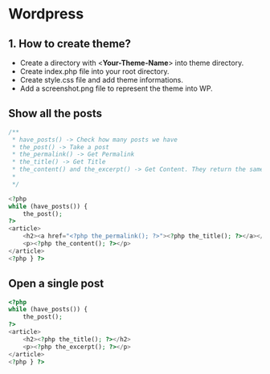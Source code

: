 # Wordpress

## 1. How to create theme?

- Create a directory with <**Your-Theme-Name**> into theme directory.
- Create index.php file into your root directory.
- Create style.css file and add theme informations.
- Add a screenshot.png file to represent the theme into WP.

## Show all the posts

```php
/**
 * have_posts() -> Check how many posts we have
 * the_post() -> Take a post
 * the_permalink() -> Get Permalink
 * the_title() -> Get Title
 * the_content() and the_excerpt() -> Get Content. They return the same result.
 * 
 */

<?php
while (have_posts()) {
    the_post();
?>
<article>
    <h2><a href="<?php the_permalink(); ?>"><?php the_title(); ?></a></h2>
    <p><?php the_content(); ?></p>
</article>
<?php } ?>
```

## Open a single post

```php
<?php
while (have_posts()) {
    the_post();
?>
<article>
    <h2><?php the_title(); ?></h2>
    <p><?php the_excerpt(); ?></p>
</article>
<?php } ?>
```
